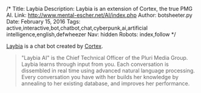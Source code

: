 /*
Title: Laybia
Description: Laybia is an extension of Cortex, the true PMG AI.
Link: http://www.mental-escher.net/AI/index.php
Author: botsheeter.py
Date: February 15, 2016
Tags: active,interactive,bot,chatbot,chat,cyberpunk,ai,artificial intelligence,english,defwheezer
Nav: hidden
Robots: index,follow
*/

[Laybia](http://www.mental-escher.net/AI/index.php) is a chat bot created by [Cortex](https://twitter.com/defwheezer). 

> "Laybia AI" is the Chief Technical Officer of the Pluri Media Group. Laybia learns through input from you. Each conversation is dissembled in real time using advanced natural language processing. Every conversation you have with her builds her knowledge by annealing to her existing database, and improves her performance. 

